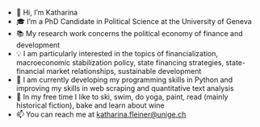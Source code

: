 - 👋 Hi, I’m Katharina
- :mortar_board: I’m a PhD Candidate in Political Science at the University of Geneva
- :books: My research work concerns the political economy of finance and development
- :bulb: I am particularly interested in the topics of financialization, macroeconomic stabilization policy, state financing strategies, state-financial market     relationships, sustainable development
- :construction: I am currently developing my programming skills in Python and improving my skills in web scraping and quantitative text analysis
- :ski: In my free time I like to ski, swim, do yoga, paint, read (mainly historical fiction), bake and learn about wine
- 📫 You can reach me at katharina.fleiner@unige.ch
